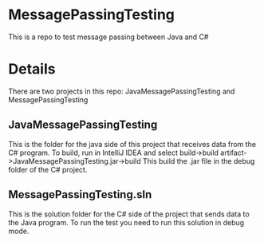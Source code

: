 # MessagePassingTesting
This is a repo to test message passing between Java and C#

# Details
There are two projects in this repo: JavaMessagePassingTesting and MessagePassingTesting

## JavaMessagePassingTesting
This is the folder for the java side of this project that receives data from the C# program.
To build, run in IntelliJ IDEA and select build->build artifact->JavaMessagePassingTesting.jar->build
This build the .jar file in the debug folder of the C# project.

## MessagePassingTesting.sln
This is the solution folder for the C# side of the project that sends data to the Java program.
To run the test you need to run this solution in debug mode.
